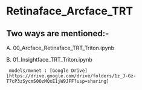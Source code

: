 # Retinaface_Arcface_TRT

## Two ways are mentioned:-

A. 00_Arcface_Retinaface_TRT_Triton.ipynb

B. 01_Insightface_TRT_Triton.ipynb
   
     models/mxnet : [Google Drive][https://drive.google.com/drive/folders/1z_J-Gz-T7cP3zSycmS0OzMQxE1jW9JFF?usp=sharing]
